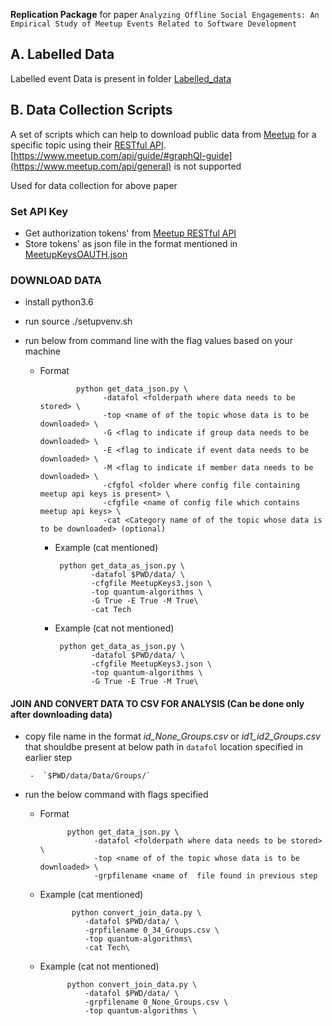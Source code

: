 **Replication Package** for paper `Analyzing Offline Social Engagements: An Empirical Study of Meetup Events Related to Software Development`

## A. Labelled Data
Labelled event Data is present in folder [Labelled_data](/Labelled_data)


## B. Data Collection Scripts
A set of scripts which can help to download public data from [Meetup](https://www.meetup.com/) for a specific topic
using their [RESTful API](https://www.meetup.com/meetup_api/). [https://www.meetup.com/api/guide/#graphQl-guide](https://www.meetup.com/api/general) is not supported 


Used for data collection for above paper


### Set API Key
- Get authorization tokens' from  [Meetup RESTful API](https://www.meetup.com/meetup_api/)
- Store tokens' as json file in the format mentioned in [MeetupKeysOAUTH.json](/datadownloader/Config/MeetupKeysOAUTH.json)

### DOWNLOAD DATA

- install python3.6
- run source ./setupvenv.sh
- run below from command line with the flag values based on your machine 

  - Format
          
                python get_data_json.py \
                      -datafol <folderpath where data needs to be stored> \
                      -top <name of of the topic whose data is to be downloaded> \
                      -G <flag to indicate if group data needs to be downloaded> \
                      -E <flag to indicate if event data needs to be downloaded> \
                      -M <flag to indicate if member data needs to be downloaded> \
                      -cfgfol <folder where config file containing meetup api keys is present> \
                      -cfgfile <name of config file which contains meetup api keys> \
                      -cat <Category name of of the topic whose data is to be downloaded> (optional)
   
      - Example (cat mentioned)
             
             python get_data_as_json.py \
                    -datafol $PWD/data/ \
                    -cfgfile MeetupKeys3.json \
                    -top quantum-algorithms \
                    -G True -E True -M True\
                    -cat Tech

      - Example (cat not mentioned)

             python get_data_as_json.py \
                    -datafol $PWD/data/ \
                    -cfgfile MeetupKeys3.json \
                    -top quantum-algorithms \
                    -G True -E True -M True\

#### JOIN AND CONVERT DATA TO CSV FOR ANALYSIS (Can be done only after downloading data)

 - copy file name in the format *id_None_Groups.csv* or *id1_id2_Groups.csv*  that shouldbe present at below path
in `datafol` location specified in earlier step

        -  `$PWD/data/Data/Groups/`

  - run the below command with flags specified
    
    - Format
      
                python get_data_json.py \
                      -datafol <folderpath where data needs to be stored> \
                      -top <name of of the topic whose data is to be downloaded> \
                      -grpfilename <name of  file found in previous step
      
    - Example (cat mentioned)
   
                 python convert_join_data.py \
                    -datafol $PWD/data/ \
                    -grpfilename 0_34_Groups.csv \
                    -top quantum-algorithms\
                    -cat Tech\
   
    - Example (cat not mentioned)
               
                python convert_join_data.py \
                    -datafol $PWD/data/ \
                    -grpfilename 0_None_Groups.csv \
                    -top quantum-algorithms \
